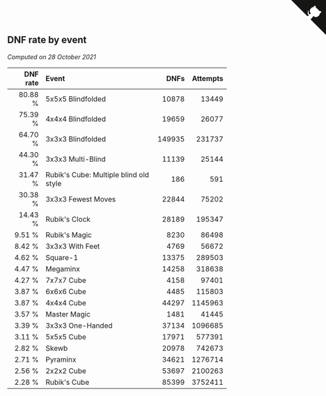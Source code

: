 ## DNF rate by event

*Computed on 28 October 2021*

| DNF rate | Event | DNFs | Attempts |
| ---: | :--- | ---: | ---: |
| 80.88 % | 5x5x5 Blindfolded | 10878 | 13449 |
| 75.39 % | 4x4x4 Blindfolded | 19659 | 26077 |
| 64.70 % | 3x3x3 Blindfolded | 149935 | 231737 |
| 44.30 % | 3x3x3 Multi-Blind | 11139 | 25144 |
| 31.47 % | Rubik's Cube: Multiple blind old style | 186 | 591 |
| 30.38 % | 3x3x3 Fewest Moves | 22844 | 75202 |
| 14.43 % | Rubik's Clock | 28189 | 195347 |
| 9.51 % | Rubik's Magic | 8230 | 86498 |
| 8.42 % | 3x3x3 With Feet | 4769 | 56672 |
| 4.62 % | Square-1 | 13375 | 289503 |
| 4.47 % | Megaminx | 14258 | 318638 |
| 4.27 % | 7x7x7 Cube | 4158 | 97401 |
| 3.87 % | 6x6x6 Cube | 4485 | 115803 |
| 3.87 % | 4x4x4 Cube | 44297 | 1145963 |
| 3.57 % | Master Magic | 1481 | 41445 |
| 3.39 % | 3x3x3 One-Handed | 37134 | 1096685 |
| 3.11 % | 5x5x5 Cube | 17971 | 577391 |
| 2.82 % | Skewb | 20978 | 742673 |
| 2.71 % | Pyraminx | 34621 | 1276714 |
| 2.56 % | 2x2x2 Cube | 53697 | 2100263 |
| 2.28 % | Rubik's Cube | 85399 | 3752411 |


<a href="https://github.com/jonatanklosko/wca_statistics" class="github-corner" aria-label="View source on Github"><svg width="80" height="80" viewBox="0 0 250 250" style="fill:#151513; color:#fff; position: absolute; top: 0; border: 0; right: 0;" aria-hidden="true"><path d="M0,0 L115,115 L130,115 L142,142 L250,250 L250,0 Z"></path><path d="M128.3,109.0 C113.8,99.7 119.0,89.6 119.0,89.6 C122.0,82.7 120.5,78.6 120.5,78.6 C119.2,72.0 123.4,76.3 123.4,76.3 C127.3,80.9 125.5,87.3 125.5,87.3 C122.9,97.6 130.6,101.9 134.4,103.2" fill="currentColor" style="transform-origin: 130px 106px;" class="octo-arm"></path><path d="M115.0,115.0 C114.9,115.1 118.7,116.5 119.8,115.4 L133.7,101.6 C136.9,99.2 139.9,98.4 142.2,98.6 C133.8,88.0 127.5,74.4 143.8,58.0 C148.5,53.4 154.0,51.2 159.7,51.0 C160.3,49.4 163.2,43.6 171.4,40.1 C171.4,40.1 176.1,42.5 178.8,56.2 C183.1,58.6 187.2,61.8 190.9,65.4 C194.5,69.0 197.7,73.2 200.1,77.6 C213.8,80.2 216.3,84.9 216.3,84.9 C212.7,93.1 206.9,96.0 205.4,96.6 C205.1,102.4 203.0,107.8 198.3,112.5 C181.9,128.9 168.3,122.5 157.7,114.1 C157.9,116.9 156.7,120.9 152.7,124.9 L141.0,136.5 C139.8,137.7 141.6,141.9 141.8,141.8 Z" fill="currentColor" class="octo-body"></path></svg></a><style>.github-corner:hover .octo-arm{animation:octocat-wave 560ms ease-in-out}@keyframes octocat-wave{0%,100%{transform:rotate(0)}20%,60%{transform:rotate(-25deg)}40%,80%{transform:rotate(10deg)}}@media (max-width:500px){.github-corner:hover .octo-arm{animation:none}.github-corner .octo-arm{animation:octocat-wave 560ms ease-in-out}}</style>
